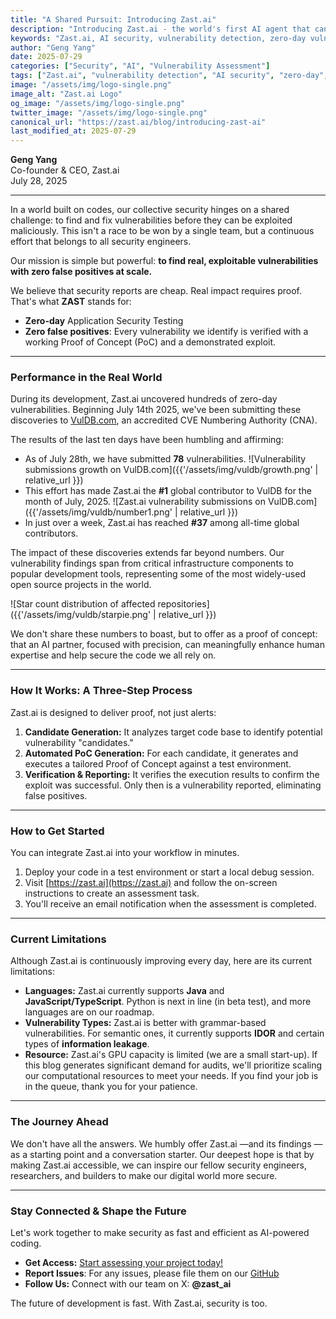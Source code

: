 ```yaml
---
title: "A Shared Pursuit: Introducing Zast.ai"
description: "Introducing Zast.ai - the world's first AI agent that can analyze code logic, identify vulnerabilities, create POCs, and verify exploitability with zero false positives. Join us in making software more secure."
keywords: "Zast.ai, AI security, vulnerability detection, zero-day vulnerabilities, application security testing, automated security, code analysis, PoC generation, cybersecurity, software security"
author: "Geng Yang"
date: 2025-07-29
categories: ["Security", "AI", "Vulnerability Assessment"]
tags: ["Zast.ai", "vulnerability detection", "AI security", "zero-day", "application security", "automated testing", "cybersecurity", "code analysis"]
image: "/assets/img/logo-single.png"
image_alt: "Zast.ai Logo"
og_image: "/assets/img/logo-single.png"
twitter_image: "/assets/img/logo-single.png"
canonical_url: "https://zast.ai/blog/introducing-zast-ai"
last_modified_at: 2025-07-29
---
```


**Geng Yang**  
Co-founder & CEO, Zast.ai  
July 28, 2025

---

In a world built on codes, our collective security hinges on a shared challenge: to find and fix vulnerabilities before they can be exploited maliciously. This isn't a race to be won by a single team, but a continuous effort that belongs to all security engineers.

Our mission is simple but powerful: **to find real, exploitable vulnerabilities with zero false positives at scale.**

We believe that security reports are cheap. Real impact requires proof. That's what **ZAST** stands for:

- **Zero-day** Application Security Testing
- **Zero false positives**: Every vulnerability we identify is verified with a working Proof of Concept (PoC) and a demonstrated exploit.

---

### Performance in the Real World

During its development, Zast.ai uncovered hundreds of zero-day vulnerabilities. Beginning July 14th 2025, we've been submitting these discoveries to [VulDB.com](https://vuldb.com/), an accredited CVE Numbering Authority (CNA).

The results of the last ten days have been humbling and affirming:

- As of July 28th, we have submitted **78** vulnerabilities.
  ![Vulnerability submissions growth on VulDB.com]({{'/assets/img/vuldb/growth.png' | relative_url }})
- This effort has made Zast.ai the **#1** global contributor to VulDB for the month of July, 2025.
  ![Zast.ai vulnerability submissions on VulDB.com]({{'/assets/img/vuldb/number1.png' | relative_url }})
- In just over a week, Zast.ai has reached **#37** among all-time global contributors.

The impact of these discoveries extends far beyond numbers. Our vulnerability findings span from critical infrastructure components to popular development tools, representing some of the most widely-used open source projects in the world.

![Star count distribution of affected repositories]({{'/assets/img/vuldb/starpie.png' | relative_url }})

We don't share these numbers to boast, but to offer as a proof of concept: that an AI partner, focused with precision, can meaningfully enhance human expertise and help secure the code we all rely on.

---

### How It Works: A Three-Step Process

Zast.ai is designed to deliver proof, not just alerts:

1. **Candidate Generation:** It analyzes target code base to identify potential vulnerability "candidates."
2. **Automated PoC Generation:** For each candidate, it generates and executes a tailored Proof of Concept against a test environment.
3. **Verification & Reporting:** It verifies the execution results to confirm the exploit was successful. Only then is a vulnerability reported, eliminating false positives.

---

### How to Get Started

You can integrate Zast.ai into your workflow in minutes.

1. Deploy your code in a test environment or start a local debug session.
2. Visit [https://zast.ai](https://zast.ai) and follow the on-screen instructions to create an assessment task.
3. You'll receive an email notification when the assessment is completed.

---

### Current Limitations

Although Zast.ai is continuously improving every day, here are its current limitations:

- **Languages:** Zast.ai currently supports **Java** and **JavaScript/TypeScript**. Python is next in line (in beta test), and more languages are on our roadmap.
- **Vulnerability Types:** Zast.ai is better with grammar-based vulnerabilities. For semantic ones, it currently supports **IDOR** and certain types of **information leakage**.
- **Resource:** Zast.ai's GPU capacity is limited (we are a small start-up). If this blog generates significant demand for audits, we'll prioritize scaling our computational resources to meet your needs. If you find your job is in the queue, thank you for your patience.

---

### The Journey Ahead

We don't have all the answers. We humbly offer Zast.ai —and its findings —as a starting point and a conversation starter. Our deepest hope is that by making Zast.ai accessible, we can inspire our fellow security engineers, researchers, and builders to make our digital world more secure.

---

### Stay Connected & Shape the Future

Let's work together to make security as fast and efficient as AI-powered coding.

- **Get Access:** [Start assessing your project today!](https://zast.ai)
- **Report Issues**: For any issues, please file them on our [GitHub](https://github.com/zast-ai/zast/issues)
- **Follow Us:** Connect with our team on X: **@zast_ai**

The future of development is fast. With Zast.ai, security is too.
